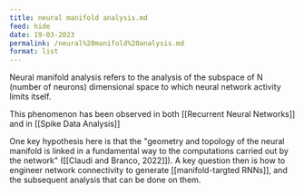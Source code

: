 ```yaml
---
title: neural manifold analysis.md
feed: hide
date: 19-03-2023
permalink: /neural%20manifold%20analysis.md
format: list
---
```



Neural manifold analysis refers to the analysis of the subspace of N (number of neurons) dimensional space to which neural network activity limits itself. 

This phenomenon has been observed in both [[Recurrent Neural Networks]] and in [[Spike Data Analysis]]

One key hypothesis here is that the "geometry and topology of the neural manifold is linked in a fundamental way to the computations carried out by the network" ([[Claudi and Branco, 2022]]). A key question then is how to engineer network connectivity to generate [[manifold-targted RNNs]], and the subsequent analysis that can be done on them.